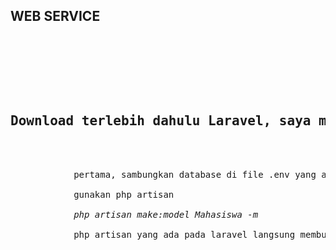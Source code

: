 <h2>WEB SERVICE</h2>

<pre>
    <div class="container">

        <div class="block two first">
            <h2>Download terlebih dahulu Laravel, saya menggunakan versi 5.3</h2>
            <div class="wrap">
            pertama, sambungkan database di file .env yang ada pada folder project anda<br>
            gunakan php artisan<br>
            <i>php artisan make:model Mahasiswa -m</i><br>
            php artisan yang ada pada laravel langsung membuat file model <i>Mahasiswa</i> dan table migration<br>
            </div>
        </div>

    </div>
</pre>
